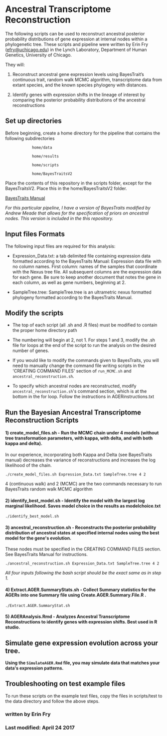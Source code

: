 # Ancestral Transcriptome Reconstruction

The following scripts can be used to reconstruct ancestral posterior probability distributions of gene expression at internal nodes within a phylogenetic tree. These scripts and pipeline were written by Erin Fry (efry@uchicago.edu) in the Lynch Laboratory, Department of Human Genetics, University of Chicago.

They will:

1) Reconstruct ancestral gene expression levels using BayesTrait’s continuous trait, random walk MCMC algorithm, transcriptome data from extant species, and the known species phylogeny with distances.

2) Identify genes with expression shifts in the lineage of interest by comparing the posterior probability distributions of the ancestral reconstructions

## Set up directories

Before beginning, create a home directory for the pipeline that contains the following subdirectories

				home/data  		
				
				home/results
				
				home/scripts
				
				home/BayesTraitsV2
				
				
Place the contents of this repository in the scripts folder, except for the BayesTraitsV2. Place this in the home/BayesTraitsV2 folder.

[BayesTraits Manual](http://www.evolution.rdg.ac.uk/BayesTraitsV2.0Files/TraitsV2Manual.pdf)

*For this particular pipeline, I have a version of BayesTraits modified by Andrew Meade that allows for the specification of priors on ancestral nodes. This version is included in the this repository.*


## Input files Formats

The following input files are required for this analysis:

 - Expression_Data.txt: a tab delimited file containing expression data formatted according to the BayesTraits Manual: Expression data file with no column names. First column: names of the samples that coordinate with the Nexus tree file. All subsequent columns are the expression data for each gene. Be sure to keep another document that notes the gene in each column, as well as gene numbers, beginning at 2.

 - SampleTree.tree: SampleTree.tree is an ultrametric nexus formatted phylogeny formatted according to the BayesTraits Manual.



## Modify the scripts

 - The top of each script (all .sh and .R files) must be modified to contain the proper home directory path

 - The numbering will begin at 2, not 1. For steps 1 and 3, modify the .sh file for loops at the end of the script to run the analysis on the desired number of genes.

 - If you would like to modify the commands given to BayesTraits, you will need to manually change the command file writing scripts in the 'CREATING COMMAND FILES' section of `run_MCMC.sh` and `ancestral_reconstruction.sh`. 

 - To specify which ancestral nodes are reconstructed, modify `ancestral_reconstruction.sh`'s command section, which is at the bottom in the for loop. Follow the instructions in AGERinstructions.txt

## Run the Bayesian Ancestral Transcriptome Reconstruction Scripts


#### 1) create_model_files.sh - Run the MCMC chain under 4 models (without tree transformation parameters, with kappa, with delta, and with both kappa and delta).
In our experience, incorporating both Kappa and Delta (see BayesTraits manual) decreases the variance of reconstructions and increases the log likelihood of the chain.

```
./create_model_files.sh Expression_Data.txt SampleTree.tree 4 2
```
   
4 (continuous walk) and 2 (MCMC) are the two commands necessary to run BayesTraits random walk MCMC algorithm


#### 2) identify_best_model.sh - Identify the model with the largest log marginal likelihood. Saves model choice in the results as modelchoice.txt

```
./identify_best_model.sh 
```


#### 3) ancestral_reconstruction.sh - Reconstructs the posterior probability distribution of ancestral states at specified internal nodes using the best model for the gene's evolution. 
   These nodes must be specified in the CREATING COMMAND FILES section. See BayesTraits Manual for instructions.

```
./ancestral_reconstruction.sh Expression_Data.txt SampleTree.tree 4 2
```
   
_All four inputs following the bash script should be the exact same as in step 1._


#### 4) Extract.AGER.SummaryStats.sh - Collect Summary statistics for the AGERs into one Summary file using Create.AGER.Summary.File.R .

```
./Extract.AGER.SummaryStat.sh
```

#### 5) AGERAnalysis.Rmd - Analyzes Ancestral Transcriptome Reconstructions to identify genes with expression shifts. Best used in R studio.



## Simulate gene expression evolution across your tree.

**Using the `SimulateAGER.Rmd` file, you may simulate data that matches your data's expression patterns.**


## Troubleshooting on test example files

To run these scripts on the example test files, copy the files in scripts/test to the data directory and follow the above steps.

### written by Erin Fry
### Last modified: April 24 2017